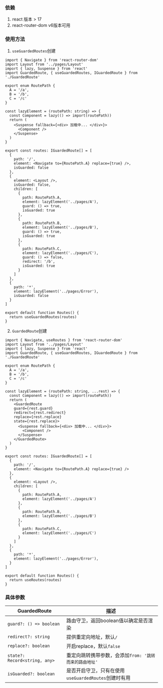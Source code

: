 ### 依赖
1. react 版本 > 17
2. react-router-dom v6版本可用

### 使用方法

1. `useGuardedRoutes`创建

```tsx
import { Navigate } from 'react-router-dom'
import Layout from '../pages/Layout'
import { lazy, Suspense } from 'react'
import GuardedRoute, { useGuardedRoutes, IGuardedRoute } from './GuardedRoute'

export enum RoutePath {
  A = '/a',
  B = '/b',
  C = '/c'
}

const lazyElement = (routePath: string) => {
  const Component = lazy(() => import(routePath))
  return (
    <Suspense fallback={<div> 加载中... </div>}>
      <Component />
    </Suspense>
  )
}

export const routes: IGuardedRoute[] = [
  {
    path: '/',
    element: <Navigate to={RoutePath.A} replace={true} />,
    isGuarded: false
  },
  {
    element: <Layout />,
    isGuarded: false,
    children: [
      {
        path: RoutePath.A,
        element: lazyElement('../pages/A'),
        guard: () => true,
        isGuarded: true
      },
      {
        path: RoutePath.B,
        element: lazyElement('../pages/B'),
        guard: () => true,
        isGuarded: true
      },
      {
        path: RoutePath.C,
        element: lazyElement('../pages/C'),
        guard: () => false,
        redirect: '/b',
        isGuarded: true
      }
    ]
  },
  {
    path: '*',
    element: lazyElement('../pages/Error'),
    isGuarded: false
  }
]

export default function Routes() {
  return useGuardedRoutes(routes)
}
```

2. `GuardedRoute`创建

```tsx
import { Navigate, useRoutes } from 'react-router-dom'
import Layout from '../pages/Layout'
import { lazy, Suspense } from 'react'
import GuardedRoute, { useGuardedRoutes, IGuardedRoute } from './GuardedRoute'

export enum RoutePath {
  A = '/a',
  B = '/b',
  C = '/c'
}

const lazyElement = (routePath: string, ...rest) => {
  const Component = lazy(() => import(routePath))
  return (
    <GuardedRoute 
    guard={rest.guard} 
    redirect={rest.redirect} 
    replace={rest.replace} 
    state={rest.replace}>
      <Suspense fallback={<div> 加载中... </div>}>
        <Component />
      </Suspense>
    </GuardedRoute>
  )
}

export const routes: IGuardedRoute[] = [
  {
    path: '/',
    element: <Navigate to={RoutePath.A} replace={true} />
  },
  {
    element: <Layout />,
    children: [
      {
        path: RoutePath.A,
        element: lazyElement('../pages/A')
      },
      {
        path: RoutePath.B,
        element: lazyElement('../pages/B')
      },
      {
        path: RoutePath.C,
        element: lazyElement('../pages/C')
      }
    ]
  },
  {
    path: '*',
    element: lazyElement('../pages/Error'),
  }
]

export default function Routes() {
  return useRoutes(routes)
}
```

### 具体参数

| GuardedRoute         |         描述       |
| ------------ | --------------------------------------- |
| `guard?: () => boolean`     | 路由守卫，返回boolean值以确定是否渲染 |
| `redirect?: string`        | 提供重定向地址，默认`/` |
| `replace?: boolean` | 开启replace，默认`false`      |
| `state?: Record<string, any>`    | 重定向跳转携带参数，会添加`from: '跳转而来的路由地址'`  |
| `isGuarded?: boolean` | 是否开启守卫，只有在使用`useGuardedRoutes`创建时有用  |


